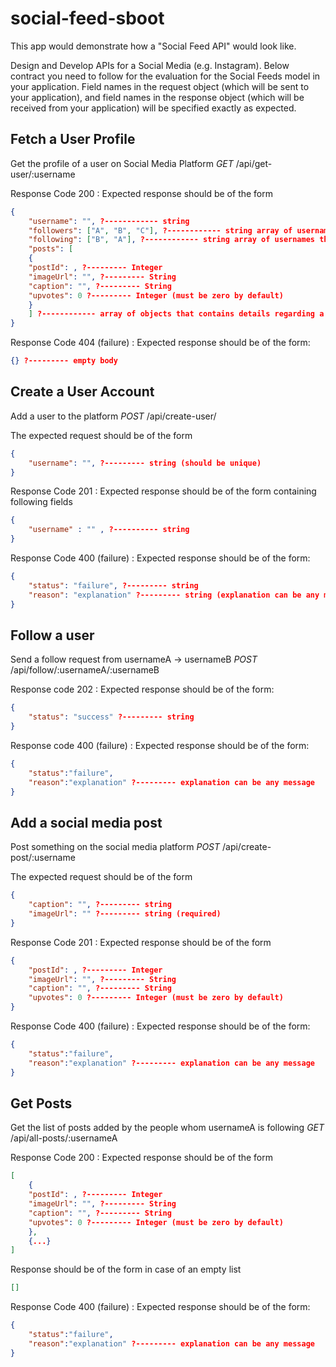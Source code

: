 # social-feed-sboot
This app would demonstrate how a "Social Feed API" would look like.


Design and Develop APIs for a Social Media (e.g. Instagram). Below contract you need to follow for the evaluation for the Social Feeds model in your application. Field names in the request object (which will be sent to your application), and field names in the response object (which will be received from your application) will be specified exactly as expected.

## **Fetch a User Profile**

Get the profile of a user on Social Media Platform
*GET* /api/get-user/:username

Response Code 200 : Expected response should be of the form

```json
{
    "username": "", ?------------ string
    "followers": ["A", "B", "C"], ?------------ string array of usernames that follow the user (empty by default)
    "following": ["B", "A"], ?------------ string array of usernames that user follows (empty by default)
    "posts": [
    {
    "postId": , ?--------- Integer
    "imageUrl": "", ?--------- String
    "caption": "", ?--------- String
    "upvotes": 0 ?--------- Integer (must be zero by default)
    }
    ] ?------------ array of objects that contains details regarding a post (empty list by default)
}
```

Response Code 404 (failure) : Expected response should be of the form:

```json
{} ?--------- empty body
```

## **Create a User Account**

Add a user to the platform
*POST* /api/create-user/

The expected request should be of the form

```json
{
    "username": "", ?--------- string (should be unique)
}
```

Response Code 201 : Expected response should be of the form containing following fields

```json
{
    "username" : "" , ?---------- string
}
```

Response Code 400 (failure) : Expected response should be of the form:

```json
{
    "status": "failure", ?--------- string
    "reason": "explanation" ?--------- string (explanation can be any message)
}
```

## **Follow a user**

Send a follow request from usernameA -> usernameB
*POST* /api/follow/:usernameA/:usernameB

Response code 202 : Expected response should be of the form:

```json
{
    "status": "success" ?--------- string
}
```

Response code 400 (failure) : Expected response should be of the form:

```json
{
    "status":"failure",
    "reason":"explanation" ?--------- explanation can be any message
}
```

## **Add a social media post**

Post something on the social media platform
*POST* /api/create-post/:username

The expected request should be of the form

```json
{
    "caption": "", ?--------- string
    "imageUrl": "" ?--------- string (required)
}
```

Response Code 201 : Expected response should be of the form

```json
{
    "postId": , ?--------- Integer
    "imageUrl": "", ?--------- String
    "caption": "", ?--------- String
    "upvotes": 0 ?--------- Integer (must be zero by default)
}
```

Response Code 400 (failure) : Expected response should be of the form:

```json
{
    "status":"failure",
    "reason":"explanation" ?--------- explanation can be any message
}
```

## **Get Posts**

Get the list of posts added by the people whom usernameA is following
*GET* /api/all-posts/:usernameA

Response Code 200 : Expected response should be of the form

```json
[
    {
    "postId": , ?--------- Integer
    "imageUrl": "", ?--------- String
    "caption": "", ?--------- String
    "upvotes": 0 ?--------- Integer (must be zero by default)
    },
    {...}
]
```

Response should be of the form in case of an empty list

```json
[]
```

Response Code 400 (failure) : Expected response should be of the form:

```json
{
    "status":"failure",
    "reason":"explanation" ?--------- explanation can be any message
}
```